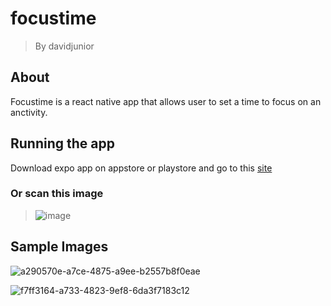 # focustime
> By davidjunior
## About

Focustime is a react native  app that allows user to set a time to focus on an anctivity.

## Running the app

Download expo app on appstore or playstore and go to this [site](exp://exp.host/@davidjunior/snack-83581373-4d64-4f84-8f4c-b5ac2715d792?release-channel=default)

### Or scan this image

> ![image](https://user-images.githubusercontent.com/36107616/156664059-1ca62f8f-4cd0-4da2-ba34-f2a7d5f9b08d.png)

## Sample Images

![a290570e-a7ce-4875-a9ee-b2557b8f0eae](https://user-images.githubusercontent.com/36107616/156665847-e710f799-d8fd-46c5-ae38-9edbb55edc81.jpg)


![f7ff3164-a733-4823-9ef8-6da3f7183c12](https://user-images.githubusercontent.com/36107616/156665777-5ebed5c2-945f-44b5-86fd-2ea842ba2e19.jpg)
